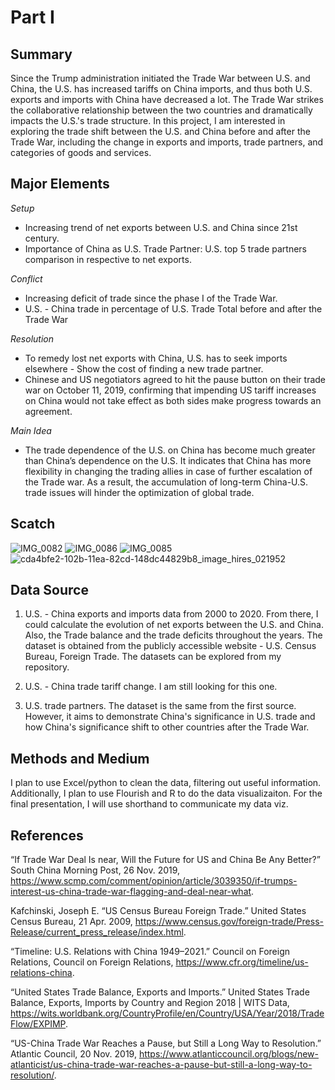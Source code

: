 # Part I 

## Summary 
Since the Trump administration initiated the Trade War between U.S. and China, the U.S. has increased tariffs on China imports, and thus both U.S. exports and imports with China have decreased a lot. The Trade War strikes the collaborative relationship between the two countries and dramatically impacts the U.S.'s trade structure. In this project, I am interested in exploring the trade shift between the U.S. and China before and after the Trade War, including the change in exports and imports, trade partners, and categories of goods and services.

## Major Elements
*Setup*
- Increasing trend of net exports between U.S. and China since 21st century.
- Importance of China as U.S. Trade Partner: U.S. top 5 trade partners comparison in respective to net exports.

*Conflict*
- Increasing deficit of trade since the phase I of the Trade War. 
- U.S. - China trade in percentage of U.S. Trade Total before and after the Trade War 

*Resolution*
- To remedy lost net exports with China, U.S. has to seek imports elsewhere - Show the cost of finding a new trade partner.
- Chinese and US negotiators agreed to hit the pause button on their trade war on October 11, 2019, confirming that impending US tariff increases on China would not take effect as both sides make progress towards an agreement.

*Main Idea*
- The trade dependence of the U.S. on China has become much greater than China’s dependence on the U.S. It indicates that China has more flexibility in changing the trading allies in case of further escalation of the Trade war. As a result, the accumulation of long-term China-U.S. trade issues will hinder the optimization of global trade.

## Scatch
![IMG_0082](https://user-images.githubusercontent.com/78045377/153764207-a41c05fd-e7a7-43cd-a697-da92207a72ff.jpg)
![IMG_0086](https://user-images.githubusercontent.com/78045377/153765788-51fcad57-2762-4779-99e7-f9abdca39b31.jpg)
![IMG_0085](https://user-images.githubusercontent.com/78045377/153764260-4a50ade4-5183-46a6-9540-5c2ee836f3f8.jpg)
![cda4bfe2-102b-11ea-82cd-148dc44829b8_image_hires_021952](https://user-images.githubusercontent.com/78045377/153764320-ff6c23ae-451c-46c4-a19a-601a36b15ae9.jpeg)

## Data Source
1) U.S. - China exports and imports data from 2000 to 2020. From there, I could calculate the evolution of net exports between the U.S. and China. Also, the Trade balance and the trade deficits throughout the years. The dataset is obtained from the publicly accessible website - U.S. Census Bureau, Foreign Trade. The datasets can be explored from my repository. 

2) U.S. - China trade tariff change. I am still looking for this one.

3) U.S. trade partners. The dataset is the same from the first source. However, it aims to demonstrate China's significance in U.S. trade and how China's significance shift to other countries after the Trade War. 

## Methods and Medium 
I plan to use Excel/python to clean the data, filtering out useful information. Additionally, I plan to use Flourish and R to do the data visualizaiton. For the final presentation, I will use shorthand to communicate my data viz.


## References 
“If Trade War Deal Is near, Will the Future for US and China Be Any Better?” South China Morning Post, 26 Nov. 2019, https://www.scmp.com/comment/opinion/article/3039350/if-trumps-interest-us-china-trade-war-flagging-and-deal-near-what. 

Kafchinski, Joseph E. “US Census Bureau Foreign Trade.” United States Census Bureau, 21 Apr. 2009, https://www.census.gov/foreign-trade/Press-Release/current_press_release/index.html. 

“Timeline: U.S. Relations with China 1949–2021.” Council on Foreign Relations, Council on Foreign Relations, https://www.cfr.org/timeline/us-relations-china. 

“United States Trade Balance, Exports and Imports.” United States Trade Balance, Exports, Imports by Country and Region 2018 | WITS Data, https://wits.worldbank.org/CountryProfile/en/Country/USA/Year/2018/TradeFlow/EXPIMP. 

“US-China Trade War Reaches a Pause, but Still a Long Way to Resolution.” Atlantic Council, 20 Nov. 2019, https://www.atlanticcouncil.org/blogs/new-atlanticist/us-china-trade-war-reaches-a-pause-but-still-a-long-way-to-resolution/. 
